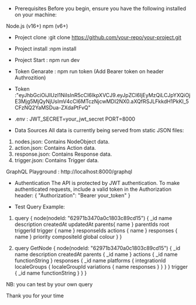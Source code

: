 * Prerequisites
Before you begin, ensure you have the following installed on your machine:

Node.js (v16+)
npm (v6+)
* Project clone :git clone https://github.com/your-repo/your-project.git

* Project install :npm install

* Project Start : npm run dev
* Token Genarate : npm run token (Add Bearer token on header Authrozition)
* Token :"eyJhbGciOiJIUzI1NiIsInR5cCI6IkpXVCJ9.eyJpZCI6IjEyMzQiLCJpYXQiOjE3Mjg5MjQyNjUsImV4cCI6MTczNjcwMDI2NX0.aXQfRSJLFkkdH1PkKI_5CFzNQ2YaMSDua-ZXdaPtFvQ"
*  .env : JWT_SECRET=your_jwt_secret
          PORT=8000 
* Data Sources
All data is currently being served from static JSON files:

1. nodes.json: Contains NodeObject data.
2. action.json: Contains Action data.
3. response.json: Contains Response data.
4. trigger.json: Contains Trigger data.

GraphQL Playground : http://localhost:8000/graphql

* Authentication
The API is protected by JWT authentication. To make authenticated requests, include a valid token in the Authorization header: {
  "Authorization": "Bearer your_token"
}


* Test Query Example:
  

1. query { 
  node(nodeId: "62971b3470a0c1803c89cd15") 
    {
     _id
    name
    description
    createdAt
    updatedAt
    parents{
      name
    }
    parentIds
    root
    triggerId
    trigger {
      name
    }
    responseIds
    actions {
      name
    }
    responses {
      name
    }
    priority
    compositeId
    global
    colour
      } 
  }

2. query GetNode {
  node(nodeId: "62971b3470a0c1803c89cd15") {
    _id
    name
    description
    createdAt
    parents {
      _id
      name
    }
    actions {
      _id
      name
      functionString
    }
    responses {
      _id
      name
      platforms {
        integrationId
        localeGroups {
          localeGroupId
          variations {
            name
            responses
          }
        }
      }
    }
    trigger {
      _id
      name
      functionString
    }
  }
}


 


NB: you can test by your own query

Thank you for your time

 
